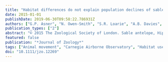 ```yaml
---
title: "Habitat differences do not explain population declines of sable antelope in an African savanna"
date: 2015-01-01
publishDate: 2019-06-30T09:58:22.786931Z
authors: ["G.P. Asner", "N. Owen-Smith", "S.R. Loarie", "A.B. Davies", "E. Le Roux", "S.R. Levick"]
publication_types: ["2"]
abstract: "© 2015 The Zoological Society of London. Sable antelope, Hippotragus niger, populations have declined substantially in Kruger National Park, South Africa despite large-area protection from land use and poaching. Since Africa's large mammal populations are restricted to protected areas, understanding how to manage parks for biological diversity is critically important to the sustainability of faunal populations into the future. To better understand the drivers of sable decline, we analyzed landscapes where herds persist in the Pretoriuskop region of Kruger - identified by GPS collar telemetry data from eight individuals in five herds remaining in this area, and compared them to landscapes where sable herds have recently disappeared. We mapped these landscapes with satellite-based spectral data on vegetation greenness and fire frequency and Carnegie Airborne Observatory LiDAR (Light Detection and Ranging) data on 3-D vegetation structure. Within their home ranges, sable herds consistently selected areas with high fire frequency, high tree cover and low shrub cover. However, there were no consistent differences in habitat features between the home ranges of current sable herds and areas formerly supporting herds. Locally deteriorating habitat conditions were therefore not responsible for the decline in sables in this region of the park. Our study also illustrates how multi-sensor, 3-D mapping of ecosystems provides a means to assess causes and consequences of changing animal habitats over time."
featured: false
publication: "*Journal of Zoology*"
tags: ["Animal movement", "Carnegie Airborne Observatory", "Habitat use", "Kruger National Park", "LiDAR", "Savanna ecology", "Vegetation structure"]
doi: "10.1111/jzo.12269"
---
```


